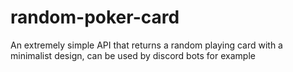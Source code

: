 # random-poker-card
An extremely simple API that returns a random playing card with a minimalist design, can be used by discord bots for example
